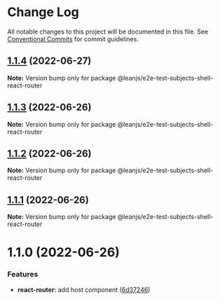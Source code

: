 # Change Log

All notable changes to this project will be documented in this file.
See [Conventional Commits](https://conventionalcommits.org) for commit guidelines.

## [1.1.4](https://github.com/leanjs/leanjs/compare/@leanjs/e2e-test-subjects-shell-react-router@1.1.3...@leanjs/e2e-test-subjects-shell-react-router@1.1.4) (2022-06-27)

**Note:** Version bump only for package @leanjs/e2e-test-subjects-shell-react-router





## [1.1.3](https://github.com/leanjs/leanjs/compare/@leanjs/e2e-test-subjects-shell-react-router@1.1.2...@leanjs/e2e-test-subjects-shell-react-router@1.1.3) (2022-06-26)

**Note:** Version bump only for package @leanjs/e2e-test-subjects-shell-react-router





## [1.1.2](https://github.com/leanjs/leanjs/compare/@leanjs/e2e-test-subjects-shell-react-router@1.1.1...@leanjs/e2e-test-subjects-shell-react-router@1.1.2) (2022-06-26)

**Note:** Version bump only for package @leanjs/e2e-test-subjects-shell-react-router





## [1.1.1](https://github.com/leanjs/leanjs/compare/@leanjs/e2e-test-subjects-shell-react-router@1.1.0...@leanjs/e2e-test-subjects-shell-react-router@1.1.1) (2022-06-26)

**Note:** Version bump only for package @leanjs/e2e-test-subjects-shell-react-router





# 1.1.0 (2022-06-26)


### Features

* **react-router:** add host component ([6d37246](https://github.com/leanjs/leanjs/commit/6d372466544ca6dfaaa0393cc9714dd93929207e))

